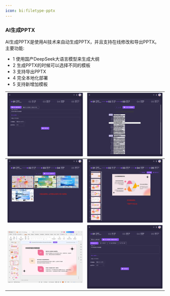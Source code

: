 ```yaml
---
icon: bi:filetype-pptx
---
```


### AI生成PPTX
AI生成PPTX是使用AI技术来自动生成PPTX，并且支持在线修改和导出PPTX。
主要功能:
- 1 使用国产DeepSeek大语言模型来生成大纲
- 2 生成PPTX的时候可以选择不同的模板
- 3 支持导出PPTX
- 4 完全本地化部署
- 5 支持新增加模板

| <img src="./images/AIChat-31.png" > | <img src="./images/AIChat-32.png" > |
|------------------------------------------|------------------------------------------|
| <img src="./images/AIChat-33.png" > | <img src="./images/AIChat-34.png" > |
| <img src="./images/AIChat-35.png" > | <img src="./images/AIChat-36.png" > |
